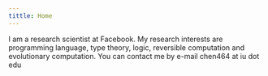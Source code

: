 ```yaml
---
tittle: Home
---
```


I am a research scientist at Facebook. My research interests are programming language, type theory, logic, reversible computation and evolutionary computation. You can contact me by e-mail chen464 at iu dot edu
